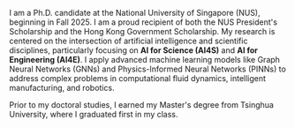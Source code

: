 I am a Ph.D. candidate at the National University of Singapore (NUS), beginning in Fall 2025. I am a proud recipient of both the NUS President's Scholarship and the Hong Kong Government Scholarship. My research is centered on the intersection of artificial intelligence and scientific disciplines, particularly focusing on **AI for Science (AI4S)** and **AI for Engineering (AI4E)**. I apply advanced machine learning models like Graph Neural Networks (GNNs) and Physics-Informed Neural Networks (PINNs) to address complex problems in computational fluid dynamics, intelligent manufacturing, and robotics.

Prior to my doctoral studies, I earned my Master's degree from Tsinghua University, where I graduated first in my class.

